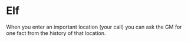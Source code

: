 # Elf
When you enter an important location (your call) you can ask the GM for one fact from the history of that location.